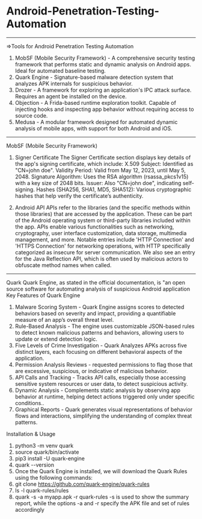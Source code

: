 # Android-Penetration-Testing-Automation

_________________________________________________________________________________________________________________________________________________

=>Tools for Android Penetration Testing Automation
1. MobSF (Mobile Security Framework) -	A comprehensive security testing framework that performs static and dynamic analysis on Android apps. Ideal for automated baseline testing.
2. Quark Engine	- Signature-based malware detection system that analyzes APK internals for suspicious behavior.
3. Drozer -	A framework for exploring an application's IPC attack surface. Requires an agent be installed on the device.
4. Objection -	A Frida-based runtime exploration toolkit. Capable of injecting hooks and inspecting app behavior without requiring access to source code.
5. Medusa	- A modular framework designed for automated dynamic analysis of mobile apps, with support for both Android and iOS.
_________________________________________________________________________________________________________________________________________________

MobSF (Mobile Security Framework)

1. Signer Certificate
The Signer Certificate section displays key details of the app's signing certificate, which include:
X.509 Subject: Identified as "CN=john doe".
Validity Period: Valid from May 12, 2023, until May 5, 2048.
Signature Algorithm: Uses the RSA algorithm (rsassa_pkcs1v15) with a key size of 2048 bits.
Issuer: Also "CN=john doe", indicating self-signing.
Hashes (SHA256, SHA1, MD5, SHA512): Various cryptographic hashes that help verify the certificate’s authenticity.

2. Android API
   APIs refer to the libraries (and the specific methods within those libraries) that are accessed by the application. These can be part of the Android operating system or third-party libraries included within the app. APIs enable various functionalities such as networking, cryptography, user interface customization, data storage, multimedia management, and more.
   Notable entries include 'HTTP Connection' and 'HTTPS Connection' for networking operations, with HTTP specifically categorized as insecure for server communication. We also see an entry for the Java Reflection API, which is often used by malicious actors to obfuscate method names when called.
_________________________________________________________________________________________________________________________________________________

Quark 
Quark Engine, as stated in the official documentation, is "an open source software for automating analysis of suspicious Android application
Key Features of Quark Engine
1. Malware Scoring System	- Quark Engine assigns scores to detected behaviors based on severity and impact, providing a quantifiable measure of an app’s overall threat level.
2. Rule-Based Analysis	- The engine uses customizable JSON-based rules to detect known malicious patterns and behaviors, allowing users to update or extend detection logic.
3. Five Levels of Crime Investigation	- Quark Analyzes APKs across five distinct layers, each focusing on different behavioral aspects of the application.
4. Permission Analysis	Reviews - requested permissions to flag those that are excessive, suspicious, or indicative of malicious behavior.
5. API Calls and Tracking -	Tracks API calls, especially those accessing sensitive system resources or user data, to detect suspicious activity.
6. Dynamic Analysis -	Complements static analysis by observing app behavior at runtime, helping detect actions triggered only under specific conditions..
7. Graphical Reports	- Quark generates visual representations of behavior flows and interactions, simplifying the understanding of complex threat patterns.

Installation & Usage
1. python3 -m venv quark
2. source quark/bin/activate
3. pip3 install -U quark-engine
4. quark --version
5. Once the Quark Engine is installed, we will download the Quark Rules using the following commands:
6. git clone https://github.com/quark-engine/quark-rules
7.  ls -l quark-rules/rules
8.  quark -s -a myapp.apk -r quark-rules
      -s is used to show the summary report, while the options -a and -r specify the APK file and set of rules accordingly
   
